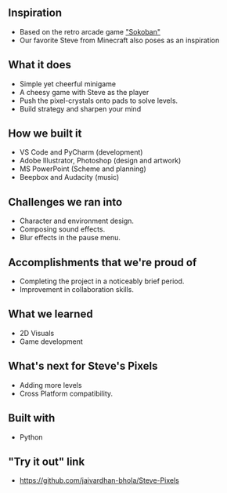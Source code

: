 ## Inspiration
 - Based on the retro arcade game ["Sokoban"](https://en.wikipedia.org/wiki/Sokoban)
 - Our favorite Steve from Minecraft also poses as an inspiration

## What it does
 - Simple yet cheerful minigame
 - A cheesy game with Steve as the player
 - Push the pixel-crystals onto pads to solve levels.
 - Build strategy and sharpen your mind

## How we built it
 - VS Code and PyCharm (development)
 - Adobe Illustrator, Photoshop (design and artwork)
 - MS PowerPoint (Scheme and planning)
 - Beepbox and Audacity (music)

## Challenges we ran into
 - Character and environment design.
 - Composing sound effects.
 - Blur effects in the pause menu.

## Accomplishments that we're proud of
 - Completing the project in a noticeably brief period.
 - Improvement in collaboration skills.

## What we learned
 - 2D Visuals
 - Game development

## What's next for Steve's Pixels
 - Adding more levels 
 - Cross Platform compatibility.

## Built with
 - Python

## "Try it out" link
 - https://github.com/jaivardhan-bhola/Steve-Pixels
